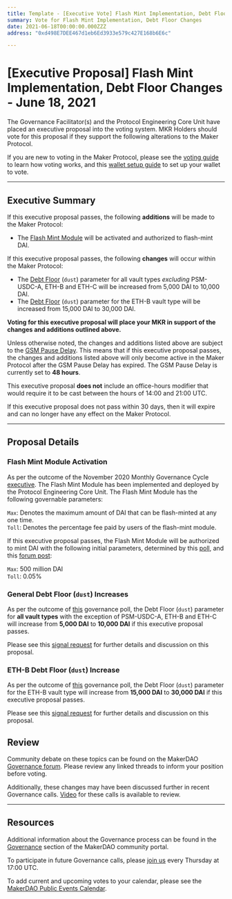 ```yaml
---
title: Template - [Executive Vote] Flash Mint Implementation, Debt Floor Changes - June 18, 2021
summary: Vote for Flash Mint Implementation, Debt Floor Changes
date: 2021-06-18T00:00:00.000ZZZ
address: "0xd498E7DEE467d1eb6Ed3933e579c427E168b6E6c"

---
```

# [Executive Proposal] Flash Mint Implementation, Debt Floor Changes - June 18, 2021

The Governance Facilitator(s) and the Protocol Engineering Core Unit have placed an executive proposal into the voting system. MKR Holders should vote for this proposal if they support the following alterations to the Maker Protocol.

If you are new to voting in the Maker Protocol, please see the [voting guide](https://community-development.makerdao.com/en/learn/governance/how-voting-works/) to learn how voting works, and this [wallet setup guide](https://community-development.makerdao.com/en/learn/governance/voting-setup/) to set up your wallet to vote.

---

## Executive Summary

If this executive proposal passes, the following **additions** will be made to the Maker Protocol:
- The [Flash Mint Module](https://mips.makerdao.com/mips/details/MIP25) will be activated and authorized to flash-mint DAI.

If this executive proposal passes, the following **changes** will occur within the Maker Protocol:
- The [Debt Floor](https://community-development.makerdao.com/en/learn/governance/param-debt-floor) (`dust`) parameter for all vault types *excluding* PSM-USDC-A, ETH-B and ETH-C will be increased from 5,000 DAI to 10,000 DAI.
- The [Debt Floor](https://community-development.makerdao.com/en/learn/governance/param-debt-floor) (`dust`) parameter for the ETH-B vault type will be increased from 15,000 DAI to 30,000 DAI.

**Voting for this executive proposal will place your MKR in support of the changes and additions outlined above.**

Unless otherwise noted, the changes and additions listed above are subject to the [GSM Pause Delay](https://community-development.makerdao.com/en/learn/governance/param-gsm-pause-delay). This means that if this executive proposal passes, the changes and additions listed above will only become active in the Maker Protocol after the GSM Pause Delay has expired. The GSM Pause Delay is currently set to **48 hours**.

This executive proposal **does not** include an office-hours modifier that would require it to be cast between the hours of 14:00 and 21:00 UTC.

If this executive proposal does not pass within 30 days, then it will expire and can no longer have any effect on the Maker Protocol.

---

## Proposal Details

### Flash Mint Module Activation

As per the outcome of the November 2020 Monthly Governance Cycle [executive](https://vote.makerdao.com/executive/5fbb7ab169fd97001ae7442b?network=mainnet#proposal-detail). The Flash Mint Module has been implemented and deployed by the Protocol Engineering Core Unit. The Flash Mint Module has the following governable parameters:

`Max`: Denotes the maximum amount of DAI that can be flash-minted at any one time.  
`Toll`: Denotes the percentage fee paid by users of the flash-mint module.  

If this executive proposal passes, the Flash Mint Module will be authorized to mint DAI with the following initial parameters, determined by this [poll](https://vote.makerdao.com/polling/QmfXqV5V?network=mainnet#poll-detail), and this [forum post](https://forum.makerdao.com/t/flash-mint-module-initial-parameters/8835):

`Max`: 500 million DAI  
`Toll`: 0.05%  

### General Debt Floor (`dust`) Increases

As per the outcome of [this](https://vote.makerdao.com/polling/QmZRuAtn?network=mainnet) governance poll, the Debt Floor (`dust`) parameter for **all vault types** with the exception of PSM-USDC-A, ETH-B and ETH-C will increase from **5,000 DAI** to **10,000 DAI** if this executive proposal passes.

Please see this [signal request](https://forum.makerdao.com/t/signal-request-adjusting-dust-parameter-2021-3/8315) for further details and discussion on this proposal.


### ETH-B Debt Floor (`dust`) Increase

As per the outcome of [this](https://vote.makerdao.com/polling/QmZAc7U9?network=mainnet) governance poll, the Debt Floor (`dust`) parameter for the ETH-B vault type will increase from **15,000 DAI** to **30,000 DAI** if this executive proposal passes.

Please see this [signal request](https://forum.makerdao.com/t/signal-request-adjusting-dust-parameter-2021-3/8315) for further details and discussion on this proposal.

## Review

Community debate on these topics can be found on the MakerDAO [Governance forum](https://forum.makerdao.com/). Please review any linked threads to inform your position before voting.

Additionally, these changes may have been discussed further in recent Governance calls. [Video](https://www.youtube.com/playlist?list=PLLzkWCj8ywWNq5-90-Id6VPSsrk4OWVan) for these calls is available to review.

---

## Resources

Additional information about the Governance process can be found in the [Governance](https://community-development.makerdao.com/en/learn/governance) section of the MakerDAO community portal.

To participate in future Governance calls, please [join us](https://github.com/makerdao/community/tree/master/governance/governance-and-risk-meetings) every Thursday at 17:00 UTC.

To add current and upcoming votes to your calendar, please see the [MakerDAO Public Events Calendar](https://calendar.google.com/calendar/embed?src=makerdao.com_3efhm2ghipksegl009ktniomdk%40group.calendar.google.com&ctz=UTC&mode=week&showCalendars=0&showPrint=0).
